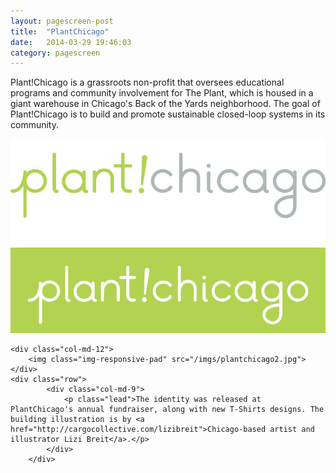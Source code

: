 ```yaml
---
layout: pagescreen-post
title:  "PlantChicago"
date:   2014-03-29 19:46:03
category: pagescreen
---
```

<div class="page-content inset">
<div class="row">
	<div class="row">
            <div class="col-md-9">
                <p class="lead">Plant!Chicago is a grassroots non-profit that oversees educational programs and community involvement for The Plant, which is housed in a giant warehouse in Chicago's Back of the Yards neighborhood. The goal of Plant!Chicago is to build and promote sustainable closed-loop systems in its community.</p>
            </div>
        </div>
    <div class="col-md-12">
		<img class="img-responsive-pad" src="/imgs/plantchicago1.jpg">
	</div>
	<div class="col-md-12">
		<img class="img-responsive-pad" src="/imgs/plantchicago3.jpg">
	</div>
	
	<div class="col-md-12">
		<img class="img-responsive-pad" src="/imgs/plantchicago2.jpg">
	</div>
	<div class="row">
            <div class="col-md-9">
                <p class="lead">The identity was released at PlantChicago's annual fundraiser, along with new T-Shirts designs. The building illustration is by <a href="http://cargocollective.com/lizibreit">Chicago-based artist and illustrator Lizi Breit</a>.</p>
            </div>
        </div>

</div>
</div>
